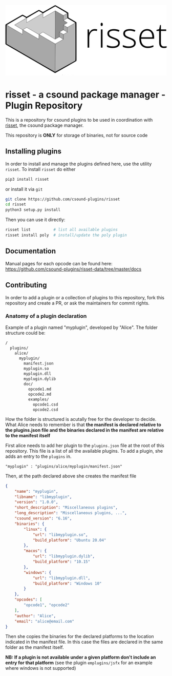 ![risset](assets/risset-title-white.png)


# risset - a csound package manager - Plugin Repository

This is a repository for csound plugins to be used in coordination
with [risset], the csound package manager.

This repository is **ONLY** for storage of binaries, not for source code


## Installing plugins

In order to install and manage the plugins defined here, use the utility `risset`. To
install `risset` do either

```bash
pip3 install risset
```

or install it via `git`

```bash
git clone https://github.com/csound-plugins/risset
cd risset
python3 setup.py install
```

Then you can use it directly:

```bash
risset list          # list all available plugins
risset install poly  # install/update the poly plugin
```

## Documentation

Manual pages for each opcode can be found here: https://github.com/csound-plugins/risset-data/tree/master/docs



## Contributing

In order to add a plugin or a collection of plugins to this repository, fork
this repository and create a PR, or ask the maintainers for commit rights.


### Anatomy of a plugin declaration

Example of a plugin named "myplugin", developed by "Alice". The folder structure could be:

```
/
  plugins/
    alice/
      myplugin/
        manifest.json
        myplugin.so
        myplugin.dll
        myplugin.dylib
        doc/
          opcode1.md
          opcode2.md
          examples/
            opcode1.csd
            opcode2.csd
```

How the folder is structured is acutally free for the developer to
decide.  What Alice needs to remember is that **the manifest is
declared relative to the plugins.json file and the binaries declared
in the manifest are relative to the manifest itself**

First alice needs to add her plugin to the `plugins.json` file at the
root of this repository.  This file is a list of all the available
plugins. To add a plugin, she adds an entry to the `plugins` in.

    "myplugin" : "plugins/alice/myplugin/manifest.json"

Then, at the path declared above she creates the manifest file


```json
{
    "name": "myplugin",
    "libname": "libmyplugin",
    "version": "1.0.0",
    "short_description": "Miscellaneous plugins",
    "long_description": "Miscellaneous plugins, ...",
    "csound_version": "6.16",
    "binaries": {
        "linux": {
            "url": "libmyplugin.so",
            "build_platform": "Ubuntu 20.04"
        },
        "macos": {
            "url": "libmyplugin.dylib",
            "build_platform": "10.15"
        },
        "windows": {
            "url": "libmyplugin.dll",
            "build_platform": "Windows 10"
        }
    },
    "opcodes": [
        "opcode1", "opcode2"
    ],
    "author": "Alice",
    "email": "alice@email.com"
}

```

Then she copies the binaries for the declared platforms to the location indicated in the manifest file. In this case the files are declared in the same folder as the manifest itself.

**NB: If a plugin is not available under a given platform don't include an entry for that
platform** (see the plugin `emplugins/jsfx` for an example where windows is not supported)

[risset]: https://github.com/csound-plugins/risset
